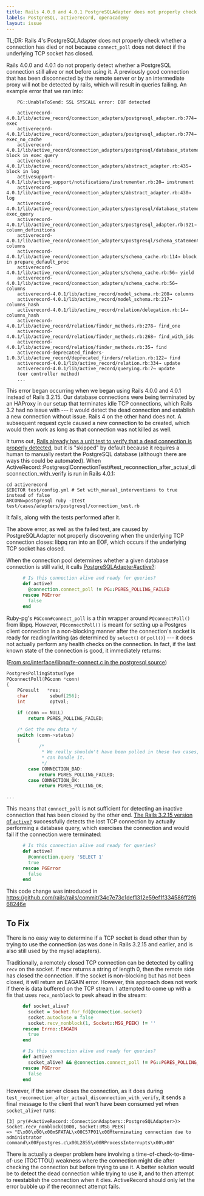 ```yaml
---
title: Rails 4.0.0 and 4.0.1 PostgreSQLAdapter does not properly check whether a connection is active
labels: PostgreSQL, activerecord, openacademy
layout: issue
---
```


TL;DR: Rails 4's PostgreSQLAdapter does not properly check whether a connection has died or not because `connect_poll` does not detect if the underlying TCP socket has closed. 

Rails 4.0.0 and 4.0.1 do not properly detect whether a PostgreSQL connection still alive or not before using it. A previously good connection that has been disconnected by the remote server or by an intermediate proxy will not be detected by rails, which will result in queries failing. An example error that we ran into:

```
    PG::UnableToSend: SSL SYSCALL error: EOF detected

    activerecord-4.0.1/lib/active_record/connection_adapters/postgresql_adapter.rb:774→ exec
    activerecord-4.0.1/lib/active_record/connection_adapters/postgresql_adapter.rb:774→ exec_no_cache
    activerecord-4.0.1/lib/active_record/connection_adapters/postgresql/database_statements.rb:138→ block in exec_query
    activerecord-4.0.1/lib/active_record/connection_adapters/abstract_adapter.rb:435→ block in log
    activesupport-4.0.1/lib/active_support/notifications/instrumenter.rb:20→ instrument
    activerecord-4.0.1/lib/active_record/connection_adapters/abstract_adapter.rb:430→ log
    activerecord-4.0.1/lib/active_record/connection_adapters/postgresql/database_statements.rb:137→ exec_query
    activerecord-4.0.1/lib/active_record/connection_adapters/postgresql_adapter.rb:921→ column_definitions
    activerecord-4.0.1/lib/active_record/connection_adapters/postgresql/schema_statements.rb:174→ columns
    activerecord-4.0.1/lib/active_record/connection_adapters/schema_cache.rb:114→ block in prepare_default_proc
    activerecord-4.0.1/lib/active_record/connection_adapters/schema_cache.rb:56→ yield
    activerecord-4.0.1/lib/active_record/connection_adapters/schema_cache.rb:56→ columns
    activerecord-4.0.1/lib/active_record/model_schema.rb:208→ columns
    activerecord-4.0.1/lib/active_record/model_schema.rb:217→ columns_hash
    activerecord-4.0.1/lib/active_record/relation/delegation.rb:14→ columns_hash
    activerecord-4.0.1/lib/active_record/relation/finder_methods.rb:278→ find_one
    activerecord-4.0.1/lib/active_record/relation/finder_methods.rb:268→ find_with_ids
    activerecord-4.0.1/lib/active_record/relation/finder_methods.rb:35→ find
    activerecord-deprecated_finders-1.0.3/lib/active_record/deprecated_finders/relation.rb:122→ find
    activerecord-4.0.1/lib/active_record/relation.rb:334→ update
    activerecord-4.0.1/lib/active_record/querying.rb:7→ update
    (our controller method)
    ...
```

This error began occurring when we began using Rails 4.0.0 and 4.0.1 instead of Rails 3.2.15. Our database connections were being terminated by an HAProxy in our setup that terminates idle TCP connections, which Rails 3.2 had no issue with --- it would detect the dead connection and establish a new connection without issue. Rails 4 on the other hand does not. A subsequent request cycle caused a new connection to be created, which would then work as long as that connection was not killed as well.

It turns out, [Rails already has a unit test to verify that a dead connection is properly detected](https://github.com/rails/rails/blob/v4.0.1/activerecord/test/cases/adapters/postgresql/connection_test.rb#L91), but it is "skipped" by default because it requires a human to manually restart the PostgreSQL database (although there are ways this could be automated). When ActiveRecord::PostgresqlConnectionTest#test_reconnection_after_actual_disconnection_with_verify is run in Rails 4.0.1:

```
cd activerecord
$EDITOR test/config.yml # Set with_manual_interventions to true instead of false
ARCONN=postgresql ruby -Itest test/cases/adapters/postgresql/connection_test.rb
```

It fails, along with the tests performed after it.

The above error, as well as the failed test, are caused by PostgreSQLAdapter not properly discovering when the underlying TCP connection closes: libpq ran into an EOF, which occurs if the underlying TCP socket has closed. 

When the connection pool determines whether a given database connection is still valid, it calls [PostgreSQLAdapter#active?](https://github.com/rails/rails/blob/v4.0.1/activerecord/lib/active_record/connection_adapters/postgresql_adapter.rb#L567):

``` ruby
      # Is this connection alive and ready for queries?
      def active?
        @connection.connect_poll != PG::PGRES_POLLING_FAILED
      rescue PGError
        false
      end
```

Ruby-pg's `PGConn#connect_poll` is a thin wrapper around `PQconnectPoll()` from libpq. However, `PQconnectPoll()` is meant for setting up a Postgres client connection in a non-blocking manner after the connection's socket is ready for reading/writing (as determined by `select()` or `poll()`) --- it does not actually perform any health checks on the connection. In fact, if the last known state of the connection is good, it immediately returns:

([From src/interface/libpq/fe-connect.c in the postgresql source](http://git.postgresql.org/gitweb/?p=postgresql.git;a=blob;f=src/interfaces/libpq/fe-connect.c;h=18fcb0c23724c7344f62f36adcb4f5ef9b0c73dc;hb=HEAD#l1553))

``` C
PostgresPollingStatusType
PQconnectPoll(PGconn *conn)
{
    PGresult   *res;
    char        sebuf[256];
    int         optval;

    if (conn == NULL)
        return PGRES_POLLING_FAILED;

    /* Get the new data */
    switch (conn->status)
    {
            /*
             * We really shouldn't have been polled in these two cases, but we
             * can handle it.
             */
        case CONNECTION_BAD:
            return PGRES_POLLING_FAILED;
        case CONNECTION_OK:
            return PGRES_POLLING_OK;

...
```

This means that `connect_poll` is not sufficient for detecting an inactive connection that has been closed by the other end. [The Rails 3.2.15 version of `active?`](https://github.com/rails/rails/blob/v3.2.15/activerecord/lib/active_record/connection_adapters/postgresql_adapter.rb#L341) successfully detects the lost TCP connection by actually performing a database query, which exercises the connection and would fail if the connection were terminated:

``` ruby
      # Is this connection alive and ready for queries?
      def active?
        @connection.query 'SELECT 1'
        true
      rescue PGError
        false
      end
```

This code change was introduced in https://github.com/rails/rails/commit/34c7e73c1def1312e59ef1f334586ff2f668246e 
## To Fix

There is no easy way to determine if a TCP socket is dead other than by trying to use the connection (as was done in Rails 3.2.15 and earlier, and is also still used by the mysql adapters).

Traditionally, a remotely closed TCP connection can be detected by calling `recv` on the socket. If recv returns a string of length 0, then the remote side has closed the connection. If the socket is non-blocking but has not been closed, it will return an EAGAIN error. However, this approach does not work if there is data buffered on the TCP stream. I attempted to come up with a fix that uses `recv_nonblock` to peek ahead in the stream:

``` ruby
      def socket_alive?
        socket = Socket.for_fd(@connection.socket)
        socket.autoclose = false
        socket.recv_nonblock(1, Socket::MSG_PEEK) != ''
      rescue Errno::EAGAIN
        true
      end

      # Is this connection alive and ready for queries?
      def active?
        socket_alive? && @connection.connect_poll != PG::PGRES_POLLING_FAILED
      rescue PGError
        false
      end
```

However, if the server closes the connection, as it does during `test_reconnection_after_actual_disconnection_with_verify`, it sends a final message to the client that won't have been consumed yet when `socket_alive?` runs:

```
[3] pry(#<ActiveRecord::ConnectionAdapters::PostgreSQLAdapter>)> socket.recv_nonblock(1000, Socket::MSG_PEEK)
=> "E\x00\x00\x00mSFATAL\x00C57P01\x00Mterminating connection due to administrator command\x00Fpostgres.c\x00L2855\x00RProcessInterrupts\x00\x00"
```

There is actually a deeper problem here involving a time-of-check-to-time-of-use (TOCTTOU) weakness where the connection might die after checking the connection but before trying to use it. A better solution would be to detect the dead connection while trying to use it, and to then attempt to reestablish the connection when it dies. ActiveRecord should only let the error bubble up if the reconnect attempt fails.

